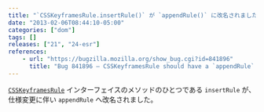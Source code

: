 ```yaml
---
title: "`CSSKeyframesRule.insertRule()` が `appendRule()` に改名されました"
date: "2013-02-06T08:44:10-05:00"
categories: ["dom"]
tags: []
releases: ["21", "24-esr"]
references:
    - url: "https://bugzilla.mozilla.org/show_bug.cgi?id=841896"
      title: "Bug 841896 – CSSKeyframesRule should have a `appendRule` method, not `insertRule`"
---
```

[`CSSKeyframesRule`](https://developer.mozilla.org/docs/Web/API/CSSKeyframesRule) インターフェイスのメソッドのひとつである `insertRule` が、仕様変更に伴い `appendRule` へ改名されました。
